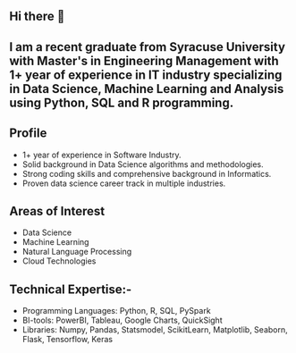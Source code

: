 ## Hi there 👋
## I am a recent graduate from Syracuse University with Master's in Engineering Management with 1+ year of experience in IT industry specializing in Data Science, Machine Learning and Analysis using Python, SQL and R programming.

## Profile
* 1+ year of experience in Software Industry.
* Solid background in Data Science algorithms and methodologies.
* Strong coding skills and comprehensive background in Informatics.
* Proven data science career track in multiple industries.

## Areas of Interest
* Data Science
* Machine Learning
* Natural Language Processing
* Cloud Technologies

## Technical Expertise:-
* Programming Languages: Python, R, SQL, PySpark
* BI-tools: PowerBI, Tableau, Google Charts, QuickSight
* Libraries: Numpy, Pandas, Statsmodel, ScikitLearn, Matplotlib, Seaborn, Flask, Tensorflow, Keras

